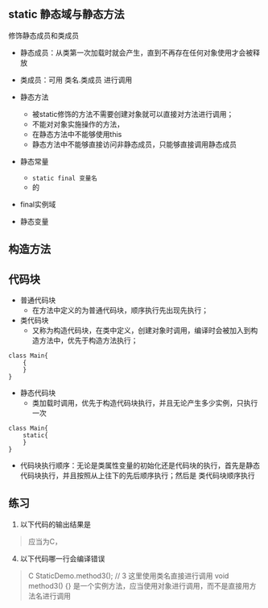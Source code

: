 ## static 静态域与静态方法
修饰静态成员和类成员
- 静态成员：从类第一次加载时就会产生，直到不再存在任何对象使用才会被释放
- 类成员：可用 类名.类成员 进行调用

- 静态方法
  - 被static修饰的方法不需要创建对象就可以直接对方法进行调用；
  - 不能对对象实施操作的方法，
  - 在静态方法中不能够使用this
  - 静态方法中不能够直接访问非静态成员，只能够直接调用静态成员

- 静态常量
  - `static final 变量名` 
  - 的
- final实例域 
- 静态变量

## 构造方法


## 代码块
- 普通代码块
  - 在方法中定义的为普通代码块，顺序执行先出现先执行；
- 类代码块
  - 又称为构造代码块，在类中定义，创建对象时调用，编译时会被加入到构造方法中，优先于构造方法执行；
```
class Main{
    {
    }
}
```
- 静态代码块
  - 类加载时调用，优先于构造代码块执行，并且无论产生多少实例，只执行一次
```
class Main{
    static{
    }
}
``` 
- 代码块执行顺序：无论是类属性变量的初始化还是代码块的执行，首先是静态代码块执行，并且按照从上往下的先后顺序执行；然后是
类代码块顺序执行

## 练习
1. 以下代码的输出结果是
> 应当为C，

4. 以下代码哪一行会编译错误
> C
> StaticDemo.method3(); // 3 这里使用类名直接进行调用
> void method3() {} 是一个实例方法，应当使用对象进行调用，而不是直接用方法名进行调用

